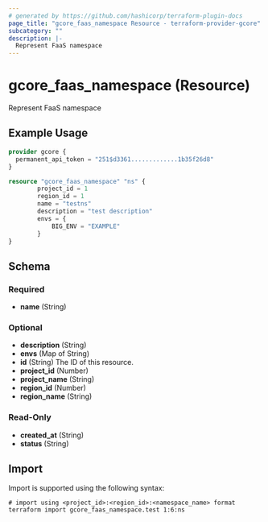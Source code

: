 ```yaml
---
# generated by https://github.com/hashicorp/terraform-plugin-docs
page_title: "gcore_faas_namespace Resource - terraform-provider-gcore"
subcategory: ""
description: |-
  Represent FaaS namespace
---
```


# gcore_faas_namespace (Resource)

Represent FaaS namespace

## Example Usage

```terraform
provider gcore {
  permanent_api_token = "251$d3361.............1b35f26d8"
}

resource "gcore_faas_namespace" "ns" {
        project_id = 1
        region_id = 1
        name = "testns"
        description = "test description"
        envs = {
            BIG_ENV = "EXAMPLE"
        }
}
```

<!-- schema generated by tfplugindocs -->
## Schema

### Required

- **name** (String)

### Optional

- **description** (String)
- **envs** (Map of String)
- **id** (String) The ID of this resource.
- **project_id** (Number)
- **project_name** (String)
- **region_id** (Number)
- **region_name** (String)

### Read-Only

- **created_at** (String)
- **status** (String)

## Import

Import is supported using the following syntax:

```shell
# import using <project_id>:<region_id>:<namespace_name> format
terraform import gcore_faas_namespace.test 1:6:ns
```
